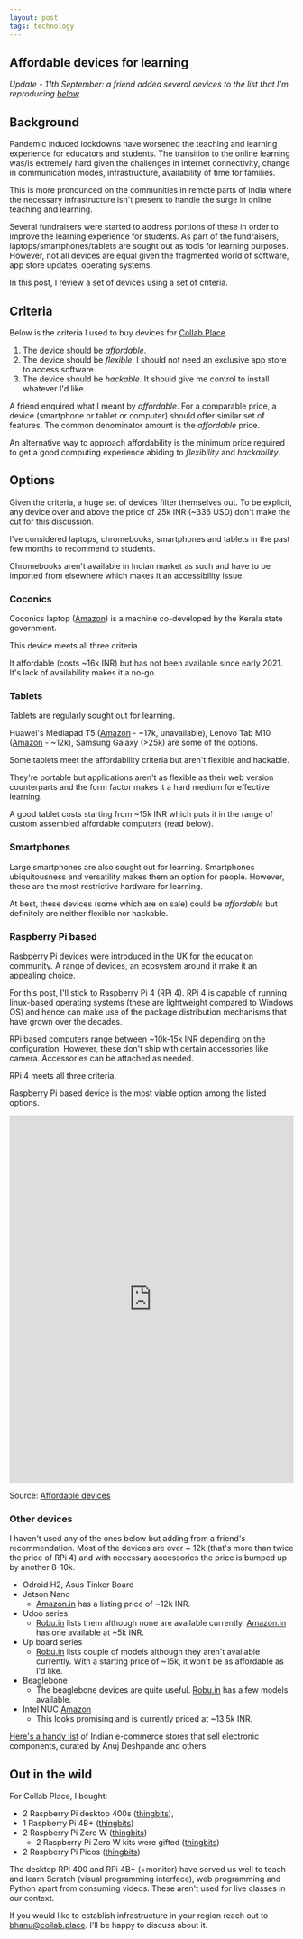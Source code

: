 ```yaml
---
layout: post
tags: technology
---
```


Affordable devices for learning
----------------------------------

*Update - 11th September: a friend added several devices to the list that I'm reproducing [below](#other-devices).*

## Background

Pandemic induced lockdowns have worsened the teaching and learning experience for educators and students. The transition to the online learning was/is extremely hard given the challenges in internet connectivity, change in communication modes, infrastructure, availability of time for families.

This is more pronounced on the communities in remote parts of India where the necessary infrastructure isn't present to handle the surge in online teaching and learning.

Several fundraisers were started to address portions of these in order to improve the learning experience for students. As part of the fundraisers, laptops/smartphones/tablets are sought out as tools for learning purposes. However, not all devices are equal given the fragmented world of software, app store updates, operating systems.

In this post, I review a set of devices using a set of criteria.

## Criteria

Below is the criteria I used to buy devices for [Collab Place](https://collab.place).

1. The device should be *affordable*.
2. The device should be *flexible*. I should not need an exclusive app store to access software.
3. The device should be *hackable*. It should give me control to install whatever I'd like.

A friend enquired what I meant by *affordable*. For a comparable price, a device (smartphone or tablet or computer) should offer similar set of features. The common denominator amount is the *affordable* price.

An alternative way to approach affordability is the minimum price required to get a good computing experience abiding to *flexibility* and *hackability*.

## Options

Given the criteria, a huge set of devices filter themselves out. To be explicit, any device over and above the price of 25k INR (~336 USD) don't make the cut for this discussion.

I've considered laptops, chromebooks, smartphones and tablets in the past few months to recommend to students.

Chromebooks aren't available in Indian market as such and have to be imported from elsewhere which makes it an accessibility issue.

### Coconics

Coconics laptop ([Amazon](https://www.amazon.in/Coconics-Enabler-Intel®-Processors-Storage/dp/B08CDSJS34/2)) is a machine co-developed by the Kerala state government.

This device meets all three criteria.

It affordable (costs ~16k INR) but has not been available since early 2021. It's lack of availability makes it a no-go.

### Tablets

Tablets are regularly sought out for learning.

Huawei's Mediapad T5 ([Amazon](https://www.amazon.in/dp/B087VCQ787/) - ~17k, unavailable), Lenovo Tab M10 ([Amazon](https://www.amazon.in/Lenovo-10-1-inch-Wi-Fi-Metallic/dp/B08ZYT3MGD/) - ~12k), Samsung Galaxy (>25k) are some of the options.

Some tablets meet the affordability criteria but aren't flexible and hackable.

They're portable but applications aren't as flexible as their web version counterparts and the form factor makes it a hard medium for effective learning.

A good tablet costs starting from ~15k INR which puts it in the range of custom assembled affordable computers (read below).

### Smartphones

Large smartphones are also sought out for learning. Smartphones ubiquitousness and versatility makes them an option for people. However, these are the most restrictive hardware for learning.

At best, these devices (some which are on sale) could be *affordable* but definitely are neither flexible nor hackable.

### Raspberry Pi based

Rasbperry Pi devices were introduced in the UK for the education community. A range of devices, an ecosystem around it make it an appealing choice.

For this post, I'll stick to Raspberry Pi 4 (RPi 4). RPi 4 is capable of running linux-based operating systems (these are lightweight compared to Windows OS) and hence can make use of the package distribution mechanisms that have grown over the decades.

RPi based computers range between ~10k-15k INR depending on the configuration. However, these don't ship with certain accessories like camera. Accessories can be attached as needed.

RPi 4 meets all three criteria.

Raspberry Pi based device is the most viable option among the listed options.

<iframe frameborder="0" style="width: 0; min-width: 100% !important; border: none;" height="652" src="https://docs.google.com/spreadsheets/d/e/2PACX-1vSOFFb7BOisSORRMjvTCMqO5Ye1USDFxyvlZnKKJDCjUTQX4jB20YhnbASfeNOWsdMPV8KOOx590ISM/pubhtml?gid=0&amp;single=true&amp;widget=true&amp;headers=false"></iframe>

Source: [Affordable devices](https://docs.google.com/spreadsheets/d/1Z4MFptwNGtMCAcJtvRU2ly91f6Dvyt0E1oUQBj0xE5w/edit?usp=sharing)

### Other devices

I haven't used any of the ones below but adding from a friend's recommendation. Most of the devices are over ~ 12k (that's more than twice the price of RPi 4) and with necessary accessories the price is bumped up by another 8-10k.

- Odroid H2, Asus Tinker Board
- Jetson Nano
  - [Amazon.in](https://www.amazon.in/Jetson-Nano-Development-Kit-Cortex®-A57/dp/B07QWLMR24/) has a listing price of ~12k INR.
- Udoo series
  - [Robu.in](https://robu.in/?s=udoo&product_cat=0&post_type=product) lists them although none are available currently. [Amazon.in](https://www.amazon.in/UDOO-SA69-0200-1000-C0-NEO-Extended-Educational/dp/B01JJ61Z2W/) has one available at ~5k INR.
- Up board series
  - [Robu.in](https://robu.in/?s=up+board&product_cat=0&post_type=product) lists couple of models although they aren't available currently. With a starting price of ~15k, it won't be as affordable as I'd like.
- Beaglebone
  - The beaglebone devices are quite useful. [Robu.in](https://robu.in/?s=beaglebone&product_cat=0&post_type=product) has a few models available.
- Intel NUC [Amazon](https://www.amazon.in/Intel-BOXNUC7CJYH1-Celeron-NUC-NUC7CJYH/dp/B07C67X1BP/)
  - This looks promising and is currently priced at ~13.5k INR.

[Here's a handy list](https://gist.github.com/anujdeshpande/5e9475a0c4cefebe1c5288576171a6ca) of Indian e-commerce stores that sell electronic components, curated by Anuj Deshpande and others.

## Out in the wild
For Collab Place, I bought:

- 2 Raspberry Pi desktop 400s ([thingbits](https://www.thingbits.in/products/raspberry-pi-4-desktop-kit-4gb-ram)),
- 1 Raspberry Pi 4B+ ([thingbits](https://www.thingbits.in/products/raspberry-pi-4-desktop-kit-4gb-ram))
- 2 Raspberry Pi Zero W ([thingbits](https://www.thingbits.in/products/raspberry-pi-zero-wh-zero-w-with-headers-v1-3))
  - 2 Raspberry Pi Zero W kits were gifted ([thingbits](https://www.thingbits.in/products/raspberry-pi-zero-w-starter-kit))
- 2 Raspberry Pi Picos ([thingbits](https://www.thingbits.in/products/raspberry-pi-pico))

The desktop RPi 400 and RPi 4B+ (+monitor) have served us well to teach and learn Scratch (visual programming interface), web programming and Python apart from consuming videos. These aren't used for live classes in our context.

If you would like to establish infrastructure in your region reach out to bhanu@collab.place. I'll be happy to discuss about it.
